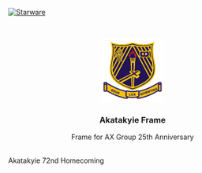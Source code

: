 [![Starware](https://img.shields.io/badge/Starware-⭐-black?labelColor=f9b00d)](https://github.com/zepfietje/starware)

<!-- [![Forks][forks-shield]][forks-url]
[![Stargazers][stars-shield]][stars-url]
[![Issues][issues-shield]][issues-url]
[![MIT License][license-shield]][license-url]  -->

<br />
<p align="center">
  <a href="https://github.com/dscnitrourkela/project-icecream">
    <img src="images/logo.png" alt="Logo" width="130">
  </a>

  <h3 align="center">Akatakyie Frame</h3>

  <p align="center">
    Frame for AX Group 25th Anniversary
    <br />
    <br />
    <a href="    src: 'https://res.cloudinary.com/dy888woul/image/upload/c_scale,h_300,w_300/gzrkn1ziv3gql6kxagq3.png',"></a>
  </p>
  Akatakyie 72nd Homecoming
</p>

